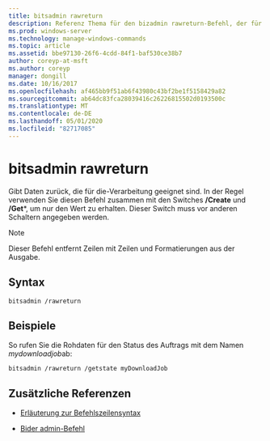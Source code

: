 ```yaml
---
title: bitsadmin rawreturn
description: Referenz Thema für den bizadmin rawreturn-Befehl, der für die Verarbeitung geeignete Daten zurückgibt.
ms.prod: windows-server
ms.technology: manage-windows-commands
ms.topic: article
ms.assetid: bbe97130-26f6-4cdd-84f1-baf530ce38b7
author: coreyp-at-msft
ms.author: coreyp
manager: dongill
ms.date: 10/16/2017
ms.openlocfilehash: af465bb9f51ab6f43980c43bf2be1f5158429a82
ms.sourcegitcommit: ab64dc83fca28039416c26226815502d0193500c
ms.translationtype: MT
ms.contentlocale: de-DE
ms.lasthandoff: 05/01/2020
ms.locfileid: "82717085"
---
```

# <a name="bitsadmin-rawreturn"></a>bitsadmin rawreturn

Gibt Daten zurück, die für die-Verarbeitung geeignet sind. In der Regel verwenden Sie diesen Befehl zusammen mit den Switches **/Create** und **/Get***, um nur den Wert zu erhalten. Dieser Switch muss vor anderen Schaltern angegeben werden.

> [!NOTE]
> Dieser Befehl entfernt Zeilen mit Zeilen und Formatierungen aus der Ausgabe.

## <a name="syntax"></a>Syntax

```
bitsadmin /rawreturn
```

## <a name="examples"></a>Beispiele

So rufen Sie die Rohdaten für den Status des Auftrags mit dem Namen *mydownloadjob*ab:

```
bitsadmin /rawreturn /getstate myDownloadJob
```

## <a name="additional-references"></a>Zusätzliche Referenzen

- [Erläuterung zur Befehlszeilensyntax](command-line-syntax-key.md)

- [Bider admin-Befehl](bitsadmin.md)
